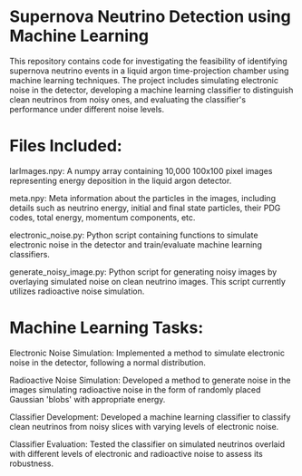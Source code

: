 # Supernova Neutrino Detection using Machine Learning

This repository contains code for investigating the feasibility of identifying supernova neutrino events in a liquid argon time-projection chamber using machine learning techniques. The project includes simulating electronic noise in the detector, developing a machine learning classifier to distinguish clean neutrinos from noisy ones, and evaluating the classifier's performance under different noise levels.

# Files Included:
larImages.npy: A numpy array containing 10,000 100x100 pixel images representing energy deposition in the liquid argon detector.

meta.npy: Meta information about the particles in the images, including details such as neutrino energy, initial and final state particles, their PDG codes, total energy, momentum components, etc.

electronic_noise.py: Python script containing functions to simulate electronic noise in the detector and train/evaluate machine learning classifiers.

generate_noisy_image.py: Python script for generating noisy images by overlaying simulated noise on clean neutrino images. This script currently utilizes radioactive noise simulation.

# Machine Learning Tasks:
Electronic Noise Simulation:
Implemented a method to simulate electronic noise in the detector, following a normal distribution.

Radioactive Noise Simulation:
Developed a method to generate noise in the images simulating radioactive noise in the form of randomly placed Gaussian 'blobs' with appropriate energy.

Classifier Development:
Developed a machine learning classifier to classify clean neutrinos from noisy slices with varying levels of electronic noise.

Classifier Evaluation:
Tested the classifier on simulated neutrinos overlaid with different levels of electronic and radioactive noise to assess its robustness.
